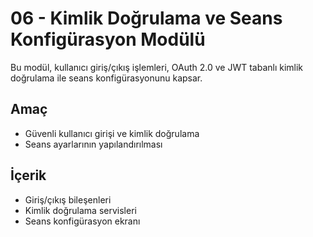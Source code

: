 # 06 - Kimlik Doğrulama ve Seans Konfigürasyon Modülü

Bu modül, kullanıcı giriş/çıkış işlemleri, OAuth 2.0 ve JWT tabanlı kimlik doğrulama ile seans konfigürasyonunu kapsar.

## Amaç
- Güvenli kullanıcı girişi ve kimlik doğrulama
- Seans ayarlarının yapılandırılması

## İçerik
- Giriş/çıkış bileşenleri
- Kimlik doğrulama servisleri
- Seans konfigürasyon ekranı